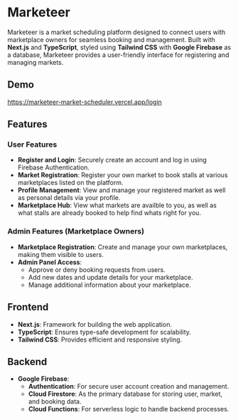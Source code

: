 # Marketeer

Marketeer is a market scheduling platform designed to connect users with marketplace owners for seamless booking and management. Built with **Next.js** and **TypeScript**, styled using **Tailwind CSS** with **Google Firebase** as a database, Marketeer provides a user-friendly interface for registering and managing markets.

## Demo
https://marketeer-market-scheduler.vercel.app/login

## Features

### User Features
- **Register and Login**: Securely create an account and log in using Firebase Authentication.
- **Market Registration**: Register your own market to book stalls at various marketplaces listed on the platform.
- **Profile Management**: View and manage your registered market as well as personal details via your profile.
- **Marketplace Hub**: View what markets are availble to you, as well as what stalls are already booked to help find whats right for you.

### Admin Features (Marketplace Owners)
- **Marketplace Registration**: Create and manage your own marketplaces, making them visible to users.
- **Admin Panel Access**: 
  - Approve or deny booking requests from users.
  - Add new dates and update details for your marketplace.
  - Manage additional information about your marketplace.

## Frontend
- **Next.js**: Framework for building the web application.
- **TypeScript**: Ensures type-safe development for scalability.
- **Tailwind CSS**: Provides efficient and responsive styling.

## Backend
- **Google Firebase**:
  - **Authentication**: For secure user account creation and management.
  - **Cloud Firestore**: As the primary database for storing user, market, and booking data.
  - **Cloud Functions**: For serverless logic to handle backend processes.
